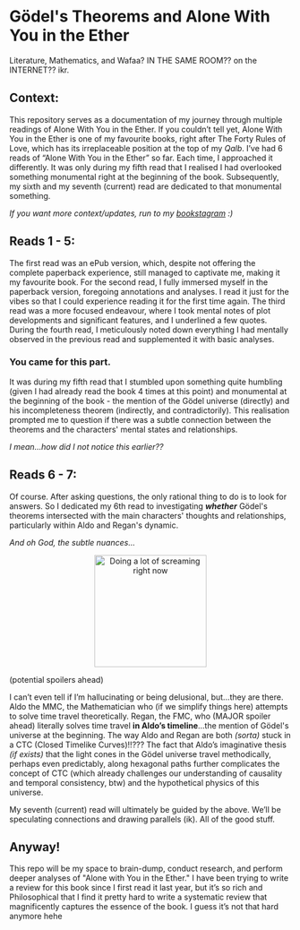 # Gödel's **Theorems and Alone With You in the Ether**

Literature, Mathematics, and Wafaa? IN THE SAME ROOM?? on the INTERNET?? ikr. 

## Context:

This repository serves as a documentation of my journey through multiple readings of Alone With You in the Ether.  If you couldn’t tell yet, Alone With You in the Ether is one of my favourite books, right  after The Forty Rules of Love, which has its irreplaceable position at the top of my *Qalb*. I’ve had 6 reads of “Alone With You in the Ether” so far.  Each time, I approached it differently.  It was only during my fifth read that I realised I had overlooked something monumental right at the beginning of the book. Subsequently, my sixth and my seventh (current) read are dedicated to that monumental something.

*If you want more context/updates, run to my* *[bookstagram](https://www.instagram.com/wafaaism_/) :)*

## Reads 1 - 5:

The first read was an ePub version, which, despite not offering the complete paperback experience, still managed to captivate me, making it my favourite book.  For the second read, I fully immersed myself in the paperback version, foregoing annotations and analyses. I read it just for the vibes so that I could experience reading it for the first time again.  The third read was a more focused endeavour, where I took mental notes of plot developments and significant features, and I underlined a few quotes.  During the fourth read, I meticulously noted down everything I had mentally observed in the previous read and supplemented it with basic analyses. 

### You came for this part.

It was during my fifth read that I stumbled upon something quite humbling (given I had already read the book 4 times at this point) and monumental at the beginning of the book - the mention of the Gödel universe (directly) and his incompleteness theorem (indirectly, and contradictorily). This realisation prompted me to question if there was a subtle connection between the theorems and the characters' mental states and relationships.

*I mean…how did I not notice this earlier??*

## Reads 6 - 7:

Of course.  After asking questions, the only rational thing to do is to look for answers.  So I dedicated my 6th read to investigating ***whether*** Gödel's theorems intersected with the main characters' thoughts and relationships, particularly within Aldo and Regan's dynamic. 

*And oh God, the subtle nuances…*
<p align="center">
  <img src="https://i.pinimg.com/564x/68/eb/0d/68eb0d3e9eabbef09e5e9141673b18e0.jpg" alt="Doing a lot of screaming right now" height="200">
</p>

(potential spoilers ahead)

I can’t even tell if I’m hallucinating or being delusional, but…they are there.  Aldo the MMC, the Mathematician who (if we simplify things here) attempts to solve time travel theoretically.  Regan, the FMC, who (MAJOR spoiler ahead) literally solves time travel **in Aldo’s timeline**…the mention of Gödel's universe at the beginning.  The way Aldo and Regan are both *(sorta)* stuck in a CTC (Closed Timelike Curves)!!???  The fact that Aldo’s imaginative thesis *(if exists)* that the light cones in the Gödel universe travel methodically, perhaps even predictably, along hexagonal paths further complicates the concept of CTC (which already challenges our understanding of causality and temporal consistency, btw) and the hypothetical physics of this universe.  

My seventh (current) read will ultimately be guided by the above.  We’ll be speculating connections and drawing parallels (ik). All of the good stuff.

## Anyway!

This repo will be my space to brain-dump, conduct research, and perform deeper analyses of "Alone with You in the Ether." I have been trying to write a review for this book since I first read it last year, but it’s so rich and Philosophical that I find it pretty hard to write a systematic review that magnificently captures the essence of the book.  I guess it’s not that hard anymore hehe
